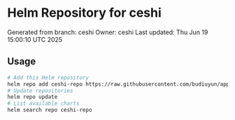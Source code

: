 # Helm Repository for ceshi
Generated from branch: ceshi
Owner: ceshi
Last updated: Thu Jun 19 15:00:10 UTC 2025

## Usage
```bash
# Add this Helm repository
helm repo add ceshi-repo https://raw.githubusercontent.com/budiuyun/appStore/helm-ceshi/
# Update repositories
helm repo update
# List available charts
helm search repo ceshi-repo
```
